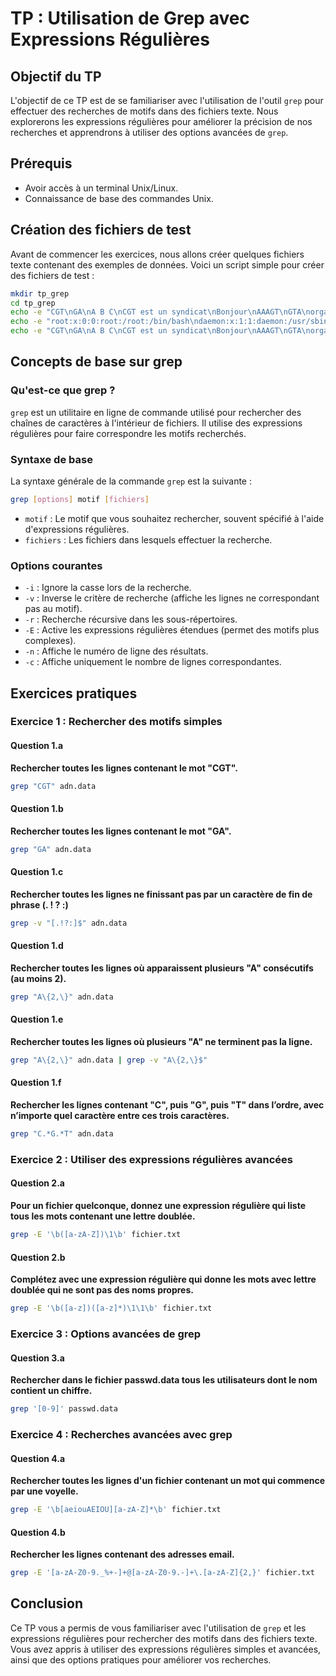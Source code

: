 # TP : Utilisation de Grep avec Expressions Régulières

## Objectif du TP
L'objectif de ce TP est de se familiariser avec l'utilisation de l'outil `grep` pour effectuer des recherches de motifs dans des fichiers texte. Nous explorerons les expressions régulières pour améliorer la précision de nos recherches et apprendrons à utiliser des options avancées de `grep`.

## Prérequis
- Avoir accès à un terminal Unix/Linux.
- Connaissance de base des commandes Unix.

## Création des fichiers de test
Avant de commencer les exercices, nous allons créer quelques fichiers texte contenant des exemples de données. Voici un script simple pour créer des fichiers de test :

```bash
mkdir tp_grep
cd tp_grep
echo -e "CGT\nGA\nA B C\nCGT est un syndicat\nBonjour\nAAAGT\nGTA\norganisation\nGroupe GA\nCeci est un exemple.\nQuelle est la situation ?\nA A A\nAAAGT\nCGT GA\nBonjour tout le monde.\n1A\nABAC\nBACGTA\n" > adn.data
echo -e "root:x:0:0:root:/root:/bin/bash\ndaemon:x:1:1:daemon:/usr/sbin:/usr/sbin/nologin\ngava:x:1000:1000:gava,,,:/home/gava:/bin/bash\nmysql:x:125:134:MySQL Server,,,:/nonexistent:/bin/false" > passwd.data
echo -e "CGT\nGA\nA B C\nCGT est un syndicat\nBonjour\nAAAGT\nGTA\norganisation\nGroupe GA\nGroupe G\nGG\nCGT\nCGT GA\nG\nA\nAA\nroot:x:0:0:root:/root:/bin/bash\ndaemon:x:1:1:daemon:/usr/sbin:/usr/sbin/nologin\ngava:x:1000:1000:gava,,,:/home/gava:/bin/bash\nmysql:x:125:134:MySQL Server,,,:/nonexistent:/bin/false" > fichier.txt
```

## Concepts de base sur grep

### Qu'est-ce que grep ?
`grep` est un utilitaire en ligne de commande utilisé pour rechercher des chaînes de caractères à l'intérieur de fichiers. Il utilise des expressions régulières pour faire correspondre les motifs recherchés.

### Syntaxe de base
La syntaxe générale de la commande `grep` est la suivante :

```bash
grep [options] motif [fichiers]
```

- `motif` : Le motif que vous souhaitez rechercher, souvent spécifié à l'aide d'expressions régulières.
- `fichiers` : Les fichiers dans lesquels effectuer la recherche.

### Options courantes
- `-i` : Ignore la casse lors de la recherche.
- `-v` : Inverse le critère de recherche (affiche les lignes ne correspondant pas au motif).
- `-r` : Recherche récursive dans les sous-répertoires.
- `-E` : Active les expressions régulières étendues (permet des motifs plus complexes).
- `-n` : Affiche le numéro de ligne des résultats.
- `-c` : Affiche uniquement le nombre de lignes correspondantes.

## Exercices pratiques

### Exercice 1 : Rechercher des motifs simples

#### Question 1.a
**Rechercher toutes les lignes contenant le mot "CGT".**

```bash
grep "CGT" adn.data
```

#### Question 1.b
**Rechercher toutes les lignes contenant le mot "GA".**

```bash
grep "GA" adn.data
```

#### Question 1.c
**Rechercher toutes les lignes ne finissant pas par un caractère de fin de phrase (. ! ? :)**

```bash
grep -v "[.!?:]$" adn.data
```

#### Question 1.d
**Rechercher toutes les lignes où apparaissent plusieurs "A" consécutifs (au moins 2).**

```bash
grep "A\{2,\}" adn.data
```

#### Question 1.e
**Rechercher toutes les lignes où plusieurs "A" ne terminent pas la ligne.**

```bash
grep "A\{2,\}" adn.data | grep -v "A\{2,\}$"
```

#### Question 1.f
**Rechercher les lignes contenant "C", puis "G", puis "T" dans l’ordre, avec n’importe quel caractère entre ces trois caractères.**

```bash
grep "C.*G.*T" adn.data
```

### Exercice 2 : Utiliser des expressions régulières avancées

#### Question 2.a
**Pour un fichier quelconque, donnez une expression régulière qui liste tous les mots contenant une lettre doublée.**

```bash
grep -E '\b([a-zA-Z])\1\b' fichier.txt
```

#### Question 2.b
**Complétez avec une expression régulière qui donne les mots avec lettre doublée qui ne sont pas des noms propres.**

```bash
grep -E '\b([a-z])([a-z]*)\1\1\b' fichier.txt
```

### Exercice 3 : Options avancées de grep

#### Question 3.a
**Rechercher dans le fichier passwd.data tous les utilisateurs dont le nom contient un chiffre.**

```bash
grep '[0-9]' passwd.data
```

### Exercice 4 : Recherches avancées avec grep

#### Question 4.a
**Rechercher toutes les lignes d'un fichier contenant un mot qui commence par une voyelle.**

```bash
grep -E '\b[aeiouAEIOU][a-zA-Z]*\b' fichier.txt
```

#### Question 4.b
**Rechercher les lignes contenant des adresses email.**

```bash
grep -E '[a-zA-Z0-9._%+-]+@[a-zA-Z0-9.-]+\.[a-zA-Z]{2,}' fichier.txt
```

## Conclusion
Ce TP vous a permis de vous familiariser avec l'utilisation de `grep` et les expressions régulières pour rechercher des motifs dans des fichiers texte. Vous avez appris à utiliser des expressions régulières simples et avancées, ainsi que des options pratiques pour améliorer vos recherches.
